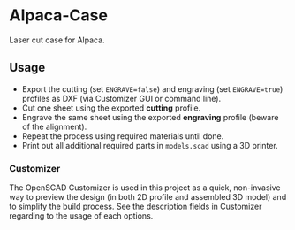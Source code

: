 # Alpaca-Case

Laser cut case for Alpaca.

## Usage

- Export the cutting (set `ENGRAVE=false`) and engraving (set `ENGRAVE=true`) profiles as DXF (via Customizer GUI or command line).
- Cut one sheet using the exported **cutting** profile.
- Engrave the same sheet using the exported **engraving** profile (beware of the alignment).
- Repeat the process using required materials until done.
- Print out all additional required parts in `models.scad` using a 3D printer.

### Customizer

The OpenSCAD Customizer is used in this project as a quick, non-invasive way to preview the design (in both 2D profile and assembled 3D model) and to simplify the build process. See the description fields in Customizer regarding to the usage of each options.
